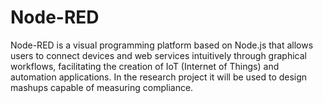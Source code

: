 # Node-RED

Node-RED is a visual programming platform based on Node.js that allows users to connect devices and web services intuitively through graphical workflows, facilitating the creation of IoT (Internet of Things) and automation applications. In the research project it will be used to design mashups capable of measuring compliance.
